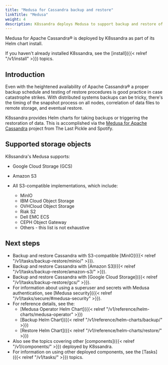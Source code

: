 ```yaml
---
title: "Medusa for Cassandra backup and restore"
linkTitle: "Medusa"
weight: 4
description: K8ssandra deploys Medusa to support backup and restore of Apache Cassandra&reg; tables.
---
```


Medusa for Apache Cassandra&reg; is deployed by K8ssandra as part of its Helm chart install. 

If you haven't already installed K8ssandra, see the [install]({{< relref "/v1/install" >}}) topics.

## Introduction

Even with the heightened availability of Apache Cassandra® a proper backup schedule and testing of restore procedures is good practice in case catastrophe strikes. With distributed systems backups can be tricky, there's the timing of the snapshot process on all nodes, correlation of data files to remote storage, and eventual restore.

K8ssandra provides Helm charts for taking backups or triggering the restoration of data. This is accomplished via the [Medusa for Apache Cassandra](https://github.com/thelastpickle/cassandra-medusa) project from The Last Pickle and Spotify.

## Supported storage objects

K8ssandra's Medusa supports:

* Google Cloud Storage (GCS)

* Amazon S3  

* All S3-compatible implementations, which include:

  * MinIO 
  * IBM Cloud Object Storage
  * OVHCloud Object Storage
  * Riak S2
  * Dell EMC ECS
  * CEPH Object Gateway
  * Others - this list is not exhaustive

## Next steps

* Backup and restore Cassandra with S3-compatible [MinIO]({{< relref "/v1/tasks/backup-restore/minio/" >}}).
* Backup and restore Cassandra with [Amazon S3]({{< relref "/v1/tasks/backup-restore/amazon-s3/" >}}).
* Backup and restore Cassandra with [Google Cloud Storage]({{< relref "/v1/tasks/backup-restore/gcs/" >}}).
* For information about using a superuser and secrets with Medusa authentication, see [Medusa security]({{< relref "/v1/tasks/secure/#medusa-security" >}}).
* For reference details, see the:
  * [Medusa Operator Helm Chart]({{< relref "/v1/reference/helm-charts/medusa-operator" >}})
  * [Backup Helm Chart]({{< relref "/v1/reference/helm-charts/backup/" >}})
  * [Restore Helm Chart]({{< relref "/v1/reference/helm-charts/restore/" >}})
* Also see the topics covering other [components]({{< relref "/v1/components/" >}}) deployed by K8ssandra. 
* For information on using other deployed components, see the [Tasks]({{< relref "/v1/tasks/" >}}) topics.

